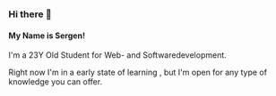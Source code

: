 ### Hi there 👋

#### My Name is Sergen! 

I'm a 23Y Old Student for Web- and Softwaredevelopment.

Right now I'm in a early state of learning , but I'm open for any type of knowledge you can offer.



<!--
**SergenF18/SergenF18** is a ✨ _special_ ✨ repository because its `README.md` (this file) appears on your GitHub profile.

Here are some ideas to get you started:

- 🔭 I’m currently working on ...
- 🌱 I’m currently learning ...
- 👯 I’m looking to collaborate on ...
- 🤔 I’m looking for help with ...
- 💬 Ask me about ...
- 📫 How to reach me: ...
- 😄 Pronouns: ...
- ⚡ Fun fact: ...
-->
